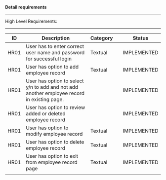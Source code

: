 **Detail requirements**
_ _ _ _ _ _ _ _ _ _ 
High Level Requirements:
_ _ _ _ _ _ _ _ _ _ 
| ID  | Description  | Category  |   | Status  |
|---|---|---|---|---|
| HR01  |User has to enter correct user name and password for successful login   | Textual  |   | IMPLEMENTED  |
| HR01  | User has option to add employee record  | Textual  |   |IMPLEMENTED   |
| HR01 | User has option to select y/n to add and not add another employee record in existing page.  |   |   | IMPLEMENTED  |
| HR01  | User has option to review added or deleted employee record  |   |   |IMPLEMENTED   |
| HR01  | User has option to modify employee record  | Textual  |   |IMPLEMENTED   |
| HR01  | User has option to delete employee record  |  Textual |   |IMPLEMENTED   |
| HR01  |  User has option to exit from employee record page |Textual   |   | IMPLEMENTED  |
|   |   |   |   |   |



